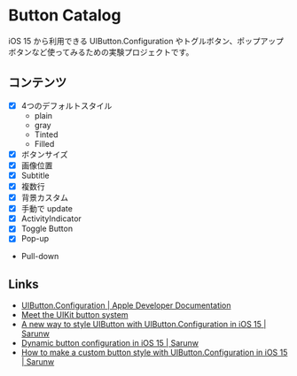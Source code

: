 # Button Catalog

iOS 15 から利用できる UIButton.Configuration やトグルボタン、ポップアップボタンなど使ってみるための実験プロジェクトです。

## コンテンツ

- [x] 4つのデフォルトスタイル
    - plain
    - gray
    - Tinted
    - Filled
- [x] ボタンサイズ
- [x] 画像位置
- [x] Subtitle
- [x] 複数行
- [x] 背景カスタム
- [x] 手動で update
- [x] ActivityIndicator
- [x] Toggle Button
- [x] Pop-up
- Pull-down


## Links

- [UIButton\.Configuration \| Apple Developer Documentation](https://developer.apple.com/documentation/uikit/uibutton/configuration?changes=_4)
- [Meet the UIKit button system](https://developer.apple.com/videos/play/wwdc2021/10064/)
- [A new way to style UIButton with UIButton\.Configuration in iOS 15 \| Sarunw](https://sarunw.com/posts/new-way-to-style-uibutton-in-ios15/)
- [Dynamic button configuration in iOS 15 \| Sarunw](https://sarunw.com/posts/dynamic-button-configuration/)
- [How to make a custom button style with UIButton\.Configuration in iOS 15 \| Sarunw](https://sarunw.com/posts/how-to-mark-custom-button-style-with-uibuttonconfiguration/)